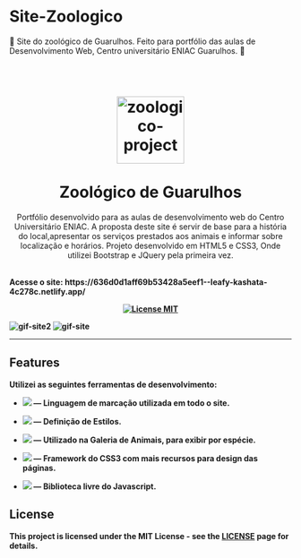# Site-Zoologico
🐒 Site do zoológico de Guarulhos. Feito para portfólio das aulas de Desenvolvimento Web, Centro universitário ENIAC Guarulhos. 🐨



<h1 align="center">
<br>
  <img src="https://scontent.fgru4-1.fna.fbcdn.net/v/t39.30808-6/313424793_2296183140536299_8007605085507218861_n.jpg?_nc_cat=101&ccb=1-7&_nc_sid=09cbfe&_nc_ohc=fynYhIVGBPQAX9eZeEl&_nc_ht=scontent.fgru4-1.fna&oh=00_AfDZNTvmkidXas5yr8eqJiOU8TGQEyv5ZIYvrGlInUTbrQ&oe=63665266" alt="zoologico-project" width="120">
<br>
<br>
Zoológico de Guarulhos
</h1>

<p align="center"> Portfólio desenvolvido para as aulas de desenvolvimento web do Centro Universitário ENIAC. A proposta deste site é servir de base para a história do local,apresentar os serviços prestados aos animais e informar sobre localização e horários. Projeto desenvolvido em HTML5 e CSS3, Onde utilizei Bootstrap e JQuery pela primeira vez. </p>
<p> 
<br>
<strong> Acesse o site: https://636d0d1aff69b53428a5eef1--leafy-kashata-4c278c.netlify.app/ <strong>
<br>
<p>
<p align="center">
  <a href="https://opensource.org/licenses/MIT">
    <img src="https://img.shields.io/badge/License-MIT-blue.svg" alt="License MIT">
  </a>
</p>

  ![gif-site2](https://user-images.githubusercontent.com/117206734/199379503-3fead8e2-512f-4786-9154-9fc8b7a33d51.gif)
  ![gif-site](https://user-images.githubusercontent.com/117206734/199379443-78102aab-212b-4280-8505-1a6e9384616a.gif)


<hr />

## Features
[//]: # (Add the features of your project here:)
Utilizei as seguintes ferramentas de desenvolvimento:

- <img src="https://img.shields.io/badge/HTML5-E34F26?style=for-the-badge&logo=html5&logoColor=white"> — Linguagem de marcação utilizada em todo o site.

- <img src="https://img.shields.io/badge/CSS3-1572B6?style=for-the-badge&logo=css3&logoColor=white"> — Definição de Estilos.

- <img src="https://img.shields.io/badge/JavaScript-F7DF1E?style=for-the-badge&logo=javascript&logoColor=black"> — Utilizado na Galeria de Animais, para exibir por espécie.

- <img src="https://img.shields.io/badge/Bootstrap-563D7C?style=for-the-badge&logo=bootstrap&logoColor=white"> — Framework do CSS3 com mais recursos para design das páginas. 

- <img src="https://img.shields.io/badge/jQuery-0769AD?style=for-the-badge&logo=jquery&logoColor=white"> — Biblioteca livre do Javascript.


## License

This project is licensed under the MIT License - see the [LICENSE](https://opensource.org/licenses/MIT) page for details. 

